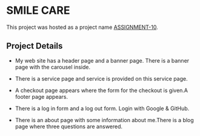 # SMILE CARE

This project was hosted as a project name [ASSIGNMENT-10](https://github.com/facebook/create-react-app).

## Project Details
 * My web site has a header page and a banner page. There is a banner page with the carousel inside.

* There is a service page and service is provided on this service page.

* A checkout page appears where the form for the checkout is given.A footer page appears.

* There is a log in form and a log out form. Login with Google & GitHub. 

* There is an about page with some information about me.There is a blog page where three questions are answered.
